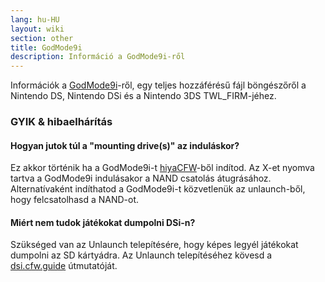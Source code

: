 ```yaml
---
lang: hu-HU
layout: wiki
section: other
title: GodMode9i
description: Információ a GodMode9i-ről
---
```


Információk a [GodMode9i](https://github.com/DS-Homebrew/GodMode9i)-ről, egy teljes hozzáférésű fájl böngészőről a Nintendo DS, Nintendo DSi és a Nintendo 3DS TWL_FIRM-jéhez.

### GYIK & hibaelhárítás

#### Hogyan jutok túl a "mounting drive(s)" az induláskor?
Ez akkor történik ha a GodMode9i-t [hiyaCFW](/hiyacfw)-ből indítod. Az X-et nyomva tartva a GodMode9i indulásakor a NAND csatolás átugrásához. Alternatívaként indíthatod a GodMode9i-t közvetlenük az unlaunch-ből, hogy felcsatolhasd a NAND-ot.

#### Miért nem tudok játékokat dumpolni DSi-n?
Szükséged van az Unlaunch telepítésére, hogy képes legyél játékokat dumpolni az SD kártyádra. Az Unlaunch telepítéséhez kövesd a [dsi.cfw.guide](https://dsi.cfw.guide/) útmutatóját.
